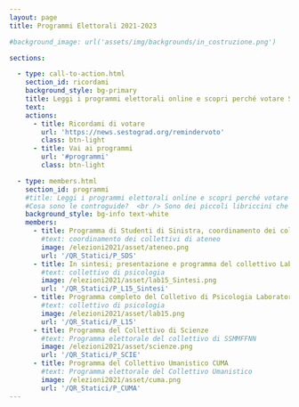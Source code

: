 ```yaml
---
layout: page
title: Programmi Elettorali 2021-2023

#background_image: url('assets/img/backgrounds/in_costruzione.png')

sections:

  - type: call-to-action.html
    section_id: ricordami
    background_style: bg-primary
    title: Leggi i programmi elettorali online e scopri perché votare Studenti di Sinistra e i Collettivi l´11 e 12 Maggio 2021! <br /> <br /> Hai paura di dimenticarti di votare? Non Preoccuparti, te lo ricordiamo noi!
    text:
    actions:
      - title: Ricordami di votare
        url: 'https://news.sestograd.org/remindervoto'
        class: btn-light
      - title: Vai ai programmi
        url: '#programmi'
        class: btn-light

  - type: members.html
    section_id: programmi
    #title: Leggi i programmi elettorali online e scopri perché votare Studenti di Sinistra e i Collettivi l´11 e 12 Maggio 2021!
    #Cosa sono le controguide?  <br /> Sono dei piccoli libriccini che raccolgono informazioni utili sulla vita all'università, consigli, divertenti aneddoti e informazioni su SdS, i Collettivi e le nostre attività!  <br />
    background_style: bg-info text-white
    members:
      - title: Programma di Studenti di Sinistra, coordinamento dei collettivi di ateneo
        #text: coordinamento dei collettivi di ateneo
        image: /elezioni2021/asset/ateneo.png
        url: '/QR_Statici/P_SDS'
      - title: In sintesi; presentazione e programma del collettivo Laboratorio 15
        #text: collettivo di psicologia
        image: /elezioni2021/asset/lab15_Sintesi.png
        url: '/QR_Statici/P_L15_Sintesi'
      - title: Programma completo del Colletivo di Psicologia Laboratorio 15
        #text: collettivo di psicologia
        image: /elezioni2021/asset/lab15.png
        url: '/QR_Statici/P_L15'
      - title: Programma del Collettivo di Scienze
        #text: Programma elettorale del collettivo di SSMMFFNN
        image: /elezioni2021/asset/scienze.png
        url: '/QR_Statici/P_SCIE'
      - title: Programma del Collettivo Umanistico CUMA
        #text: Programma elettorale del Collettivo Umanistico
        image: /elezioni2021/asset/cuma.png
        url: '/QR_Statici/P_CUMA'
---
```

